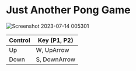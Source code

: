 # Just Another Pong Game

![Screenshot 2023-07-14 005301](https://github.com/BIGZ221/JustAnotherPongGame/assets/55003669/77d55172-536d-4426-a5ef-856113a68a55)

| Control | Key (P1, P2) |
| --------| -------------|
| Up      | W, UpArrow   |
| Down    | S, DownArrow |
